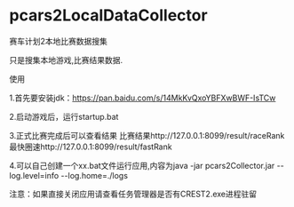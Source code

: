# pcars2LocalDataCollector

赛车计划2本地比赛数据搜集

只是搜集本地游戏,比赛结果数据.

使用

1.首先要安装jdk：https://pan.baidu.com/s/14MkKvQxoYBFXwBWF-IsTCw

2.启动游戏后，运行startup.bat

3.正式比赛完成后可以查看结果
比赛结果http://127.0.0.1:8099/result/raceRank
最快圈速http://127.0.0.1:8099/result/fastRank

4.可以自己创建一个xx.bat文件运行应用,内容为java -jar pcars2Collector.jar --log.level=info --log.home=./logs

注意：如果直接关闭应用请查看任务管理器是否有CREST2.exe进程驻留
